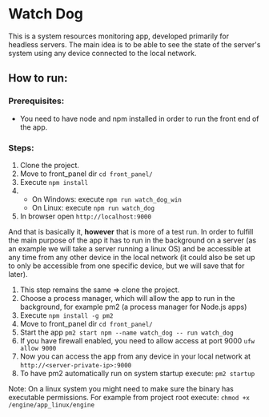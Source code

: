 # Watch Dog

This is a system resources monitoring app, developed primarily for headless servers.
The main idea is to be able to see the state of the server's system using any device connected to the local network.

## How to run:

### Prerequisites:

-   You need to have node and npm installed in order to run the front end of the app.

### Steps:

1. Clone the project.
2. Move to front_panel dir `cd front_panel/`
3. Execute `npm install`
4.  - On Windows: execute `npm run watch_dog_win`
    - On Linux: execute `npm run watch_dog`
5. In browser open `http://localhost:9000`

And that is basically it, **however** that is more of a test run. In order to fulfill the main purpose of the app it has to run in the background on a server (as an example we will take a server running a linux OS) and be accessible at any time from any other device in the local network (it could also be set up to only be accessible from one specific device, but we will save that for later).

1. This step remains the same => clone the project.
2. Choose a process manager, which will allow the app to run in the background, for example pm2 (a process manager for Node.js apps)
3. Execute `npm install -g pm2`
4. Move to front_panel dir `cd front_panel/`
5. Start the app `pm2 start npm --name watch_dog -- run watch_dog`
6. If you have firewall enabled, you need to allow access at port 9000 `ufw allow 9000`
7. Now you can access the app from any device in your local network at `http://<server-private-ip>:9000`
8. To have pm2 automatically run on system startup execute: `pm2 startup`

Note: On a linux system you might need to make sure the binary has executable permissions. For example from project root execute: `chmod +x /engine/app_linux/engine`
